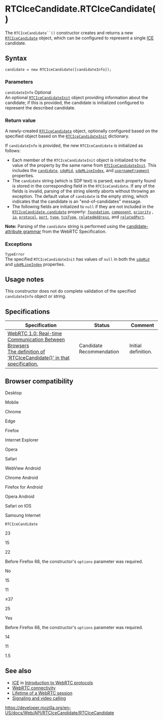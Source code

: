 # RTCIceCandidate.RTCIceCandidate()

The ` RTCIceCandidate``() ` constructor creates and returns a new [`RTCIceCandidate`](../rtcicecandidate) object, which can be configured to represent a single [ICE](https://developer.mozilla.org/en-US/docs/Glossary/ICE) candidate.

## Syntax

    candidate = new RTCIceCandidate([candidateInfo]);

### Parameters

`candidateInfo` <span class="badge inline optional">Optional</span>  
An optional [`RTCIceCandidateInit`](../rtcicecandidateinit) object providing information about the candidate; if this is provided, the candidate is initialized configured to represent the described candidate.

### Return value

A newly-created [`RTCIceCandidate`](../rtcicecandidate) object, optionally configured based on the specified object based on the [`RTCIceCandidateInit`](../rtcicecandidateinit) dictionary.

If `candidateInfo` is provided, the new `RTCIceCandidate` is initialized as follows:

- Each member of the `RTCIceCandidateInit` object is initialized to the value of the property by the same name from [`RTCIceCandidateInit`](../rtcicecandidateinit). This includes the [`candidate`](candidate), [`sdpMid`](sdpmid), [`sdpMLineIndex`](sdpmlineindex), and [`usernameFragment`](usernamefragment) properties.
- The `candidate` string (which is SDP text) is parsed; each property found is stored in the corresponding field in the `RTCIceCandidate`. If any of the fields is invalid, parsing of the string silently aborts without throwing an exception. The default value of `candidate` is the empty string, which indicates that the candidate is an "end-of-candidates" message.
- The following fields are initialized to `null` if they are not included in the [`RTCIceCandidate.candidate`](candidate) property: [`foundation`](foundation), [`component`](component), [`priority`](priority) , [`ip`](address), [`protocol`](protocol), [`port`](port), [`type`](type), [`tcpType`](tcptype), [`relatedAddress`](relatedaddress), and [`relatedPort`](relatedport).

**Note:** Parsing of the `candidate` string is performed using the [candidate-attribute grammar](https://w3c.github.io/webrtc-pc/#candidate-attribute-grammar) from the WebRTC Specification.

### Exceptions

`TypeError`  
The specified `RTCIceCandidateInit` has values of `null` in both the [`sdpMid`](../rtcicecandidateinit/sdpmid) and [`sdpMLineIndex`](../rtcicecandidateinit/sdpmlineindex) properties.

## Usage notes

This constructor does not do complete validation of the specified `candidateInfo` object or string.

## Specifications

<table><thead><tr class="header"><th>Specification</th><th>Status</th><th>Comment</th></tr></thead><tbody><tr class="odd"><td><a href="https://w3c.github.io/webrtc-pc/#dfn-rtcicecandidate">WebRTC 1.0: Real-time Communication Between Browsers<br />
<span class="small">The definition of 'RTCIceCandidate()' in that specification.</span></a></td><td><span class="spec-cr">Candidate Recommendation</span></td><td>Initial definition.</td></tr></tbody></table>

## Browser compatibility

Desktop

Mobile

Chrome

Edge

Firefox

Internet Explorer

Opera

Safari

WebView Android

Chrome Android

Firefox for Android

Opera Android

Safari on IOS

Samsung Internet

`RTCIceCandidate`

23

15

22

Before Firefox 68, the constructor's `options` parameter was required.

No

15

11

≤37

25

Yes

Before Firefox 68, the constructor's `options` parameter was required.

14

11

1.5

## See also

- [ICE](../webrtc_api/protocols#ice) in [Introduction to WebRTC protocols](../webrtc_api/protocols)
- [WebRTC connectivity](../webrtc_api/connectivity)
- [Lifetime of a WebRTC session](../webrtc_api/session_lifetime)
- [Signaling and video calling](../webrtc_api/signaling_and_video_calling)

<a href="https://developer.mozilla.org/en-US/docs/Web/API/RTCIceCandidate/RTCIceCandidate" class="_attribution-link">https://developer.mozilla.org/en-US/docs/Web/API/RTCIceCandidate/RTCIceCandidate</a>
